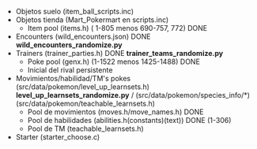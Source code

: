 - Objetos suelo (item_ball_scripts.inc)
- Objetos tienda (Mart_Pokermart en scripts.inc)
  - Item pool (items.h) ( 1-805 menos 690-757, 772) DONE
- Encounters (wild_encounters.json) DONE **wild_encounters_randomize.py**
- Trainers (trainer_parties.h) DONE **trainer_teams_randomize.py**
  - Poke pool (genx.h) (1-1522 menos 1425-1488) DONE
  - Inicial del rival persistente
- Movimientos/habilidad/TM's pokes (src/data/pokemon/level_up_learnsets.h) **level_up_learnsets_randomize.py** / (src/data/pokemon/species_info/*) (src/data/pokemon/teachable_learnsets.h)
  - Pool de movimientos (moves.h/move_names.h) DONE
  - Pool de habilidades (abilities.h(constants)(text)) DONE (1-306)
  - Pool de TM (teachable_learnsets.h)
- Starter (starter_choose.c)